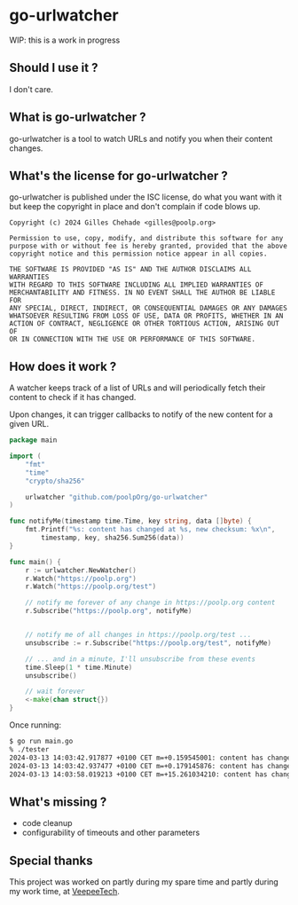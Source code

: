 # go-urlwatcher

WIP: this is a work in progress

## Should I use it ?

I don't care.


## What is go-urlwatcher ?

go-urlwatcher is a tool to watch URLs and notify you when their content changes.


## What's the license for go-urlwatcher ?

go-urlwatcher is published under the ISC license,
do what you want with it but keep the copyright in place and don't complain if code blows up.

```
Copyright (c) 2024 Gilles Chehade <gilles@poolp.org>

Permission to use, copy, modify, and distribute this software for any
purpose with or without fee is hereby granted, provided that the above
copyright notice and this permission notice appear in all copies.

THE SOFTWARE IS PROVIDED "AS IS" AND THE AUTHOR DISCLAIMS ALL WARRANTIES
WITH REGARD TO THIS SOFTWARE INCLUDING ALL IMPLIED WARRANTIES OF
MERCHANTABILITY AND FITNESS. IN NO EVENT SHALL THE AUTHOR BE LIABLE FOR
ANY SPECIAL, DIRECT, INDIRECT, OR CONSEQUENTIAL DAMAGES OR ANY DAMAGES
WHATSOEVER RESULTING FROM LOSS OF USE, DATA OR PROFITS, WHETHER IN AN
ACTION OF CONTRACT, NEGLIGENCE OR OTHER TORTIOUS ACTION, ARISING OUT OF
OR IN CONNECTION WITH THE USE OR PERFORMANCE OF THIS SOFTWARE.
```

## How does it work ?

A watcher keeps track of a list of URLs and will periodically fetch their content to check if it has changed.

Upon changes, it can trigger callbacks to notify of the new content for a given URL.


```go
package main

import (
    "fmt"
    "time"
    "crypto/sha256"

    urlwatcher "github.com/poolpOrg/go-urlwatcher"
)

func notifyMe(timestamp time.Time, key string, data []byte) {
    fmt.Printf("%s: content has changed at %s, new checksum: %x\n",
        timestamp, key, sha256.Sum256(data))
}

func main() {
    r := urlwatcher.NewWatcher()
    r.Watch("https://poolp.org")
    r.Watch("https://poolp.org/test")

    // notify me forever of any change in https://poolp.org content
    r.Subscribe("https://poolp.org", notifyMe)


    // notify me of all changes in https://poolp.org/test ...
    unsubscribe := r.Subscribe("https://poolp.org/test", notifyMe)

    // ... and in a minute, I'll unsubscribe from these events
    time.Sleep(1 * time.Minute)
    unsubscribe()

    // wait forever
    <-make(chan struct{})
}
```

Once running:
```sh
$ go run main.go
% ./tester 
2024-03-13 14:03:42.917877 +0100 CET m=+0.159545001: content has changed at https://poolp.org, new checksum: 2621d0b4ee53a3bc338a62272b173b5c99f860aec93204cb5df3688335d10deb
2024-03-13 14:03:42.937477 +0100 CET m=+0.179145876: content has changed at https://poolp.org/test, new checksum: bbdf7b8c3cc5267ca09e667e50c5eaa0b7ae206093870a151f5dc8759467486d
2024-03-13 14:03:58.019213 +0100 CET m=+15.261034210: content has changed at https://poolp.org/test, new checksum: 907bde3816465e678dd2d661bf3d84f933e71c5e2ea25543247df7a5858dfa55

```


## What's missing ?

- code cleanup
- configurability of timeouts and other parameters


## Special thanks
This project was worked on partly during my spare time and partly during my work time,
at [VeepeeTech](https://github.com/veepee-oss).


